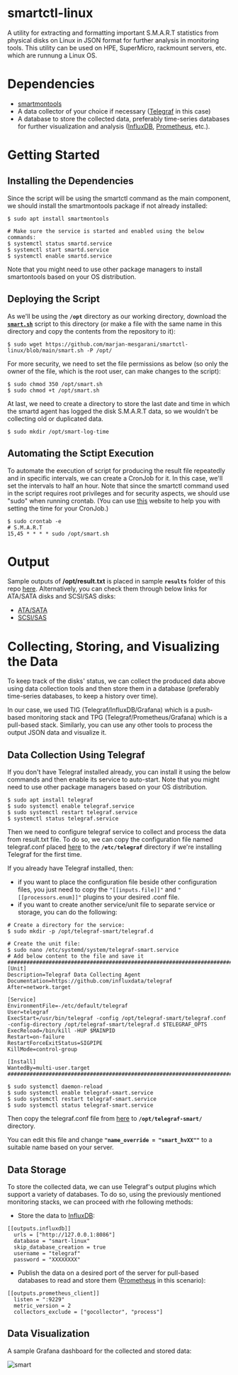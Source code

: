 # smartctl-linux
A utility for extracting and formatting important S.M.A.R.T statistics from physical disks on Linux in JSON format for further analysis in monitoring tools.
This utility can be used on HPE, SuperMicro, rackmount servers, etc. which are runnung a Linux OS.


# Dependencies
  - [smartmontools](https://github.com/smartmontools)
  - A data collector of your choice if necessary ([Telegraf](https://github.com/influxdata/telegraf) in this case)
  - A database to store the collected data, preferably time-series databases for further visualization and analysis ([InfluxDB](https://www.influxdata.com), [Prometheus](https://prometheus.io), etc.).

# Getting Started
## Installing the Dependencies
Since the script will be using the smartctl command as the main component, we should install the smartmontools package if not already installed:
```
$ sudo apt install smartmontools

# Make sure the service is started and enabled using the below commands:
$ systemctl status smartd.service
$ systemctl start smartd.service
$ systemctl enable smartd.service
```
Note that you might need to use other package managers to install smartontools based on your OS distribution.
## Deploying the Script
As we'll be using the **`/opt`** directory as our working directory, download the [**`smart.sh`**](https://github.com/marjan-mesgarani/smartctl-linux/blob/main/smart.sh) script to this directory (or make a file with the same name in this directory and copy the contents from the repository to it):
```
$ sudo wget https://github.com/marjan-mesgarani/smartctl-linux/blob/main/smart.sh -P /opt/
```
For more security, we need to set the file permissions as below (so only the owner of the file, which is the root user, can make changes to the script):
```
$ sudo chmod 350 /opt/smart.sh
$ sudo chmod +t /opt/smart.sh
```
At last, we need to create a directory to store the last date and time in which the smartd agent has logged the disk S.M.A.R.T data, so we wouldn't be collecting old or duplicated data.
```
$ sudo mkdir /opt/smart-log-time
```
## Automating the Sctipt Execution
To automate the execution of script for producing the result file repeatedly and in specific intervals, we can create a CronJob for it. In this case, we'll set the intervals to half an hour. Note that since the smartctl command used in the script requires root privileges and for security aspects, we should use "sudo" when running crontab. (You can use [this](https://crontab.guru) website to help you with setting the time for your CronJob.)
```
$ sudo crontab -e
# S.M.A.R.T
15,45 * * * * sudo /opt/smart.sh
```

# Output
Sample outputs of **/opt/result.txt** is placed in sample **`results`** folder of this repo [here](https://github.com/marjan-mesgarani/smartctl-linux/tree/main/sample%20results). Alternatively, you can check them through below links for ATA/SATA disks and SCSI/SAS disks:
- [ATA/SATA](https://github.com/marjan-mesgarani/smartctl-linux/blob/main/sample%20results/SATA.txt)
- [SCSI/SAS](https://github.com/marjan-mesgarani/smartctl-linux/blob/main/sample%20results/SAS.txt)

# Collecting, Storing, and Visualizing the Data
To keep track of the disks' status, we can collect the produced data above using data collection tools and then store them in a database (preferably time-series databases, to keep a history over time).

In our case, we used TIG (Telegraf/InfluxDB/Grafana) which is a push-based monitoring stack and TPG (Telegraf/Prometheus/Grafana) which is a pull-based stack. Similarly, you can use any other tools to process the output JSON data and visualize it.
## Data Collection Using Telegraf
If you don't have Telegraf installed already, you can install it using the below commands and then enable its service to auto-start. Note that you might need to use other package managers based on your OS distribution.
```
$ sudo apt install telegraf
$ sudo systemctl enable telegraf.service
$ sudo systemctl restart telegraf.service
$ systemctl status telegraf.service
```
Then we need to configure telegraf service to collect and process the data from result.txt file. To do so, we can copy the configuration file named telegraf.conf placed [here](https://github.com/marjan-mesgarani/smartctl-linux/blob/main/telegraf-smart/telegraf.conf) to the **`/etc/telegraf`** directory if we're installing Telegraf for the first time.

If you already have Telegraf installed, then:
- if you want to place the configuration file beside other configuration files, you just need to copy the `"[[inputs.file]]"` and `"[[processors.enum]]"` plugins to your desired .conf file.
- if you want to create another service/unit file to separate service or storage, you can do the following:
```
# Create a directory for the service:
$ sudo mkdir -p /opt/telegraf-smart/telegraf.d

# Create the unit file:
$ sudo nano /etc/systemd/system/telegraf-smart.service
# Add below content to the file and save it
####################################################################################################
[Unit]
Description=Telegraf Data Collecting Agent
Documentation=https://github.com/influxdata/telegraf
After=network.target

[Service]
EnvironmentFile=-/etc/default/telegraf
User=telegraf
ExecStart=/usr/bin/telegraf -config /opt/telegraf-smart/telegraf.conf -config-directory /opt/telegraf-smart/telegraf.d $TELEGRAF_OPTS
ExecReload=/bin/kill -HUP $MAINPID
Restart=on-failure
RestartForceExitStatus=SIGPIPE
KillMode=control-group

[Install]
WantedBy=multi-user.target
####################################################################################################

$ sudo systemctl daemon-reload
$ sudo systemctl enable telegraf-smart.service
$ sudo systemctl restart telegraf-smart.service
$ sudo systemctl status telegraf-smart.service
```
  Then copy the telegraf.conf file from [here](https://github.com/marjan-mesgarani/smartctl-linux/blob/main/telegraf-smart/telegraf.conf) to **`/opt/telegraf-smart/`** directory.

You can edit this file and change **`"name_override = "smart_hvXX""`** to a suitable name based on your server.
## Data Storage
To store the collected data, we can use Telegraf's output plugins which support a variety of databases. To do so, using the previously mentioned monitoring stacks, we can proceed with rhe following methods:
- Store the data to [InfluxDB](https://github.com/influxdata/telegraf/tree/master/plugins/outputs/influxdb):
```
[[outputs.influxdb]]
  urls = ["http://127.0.0.1:8086"]
  database = "smart-linux"
  skip_database_creation = true
  username = "telegraf"
  password = "XXXXXXXX"
```
- Publish the data on a desired port of the server for pull-based databases to read and store them ([Prometheus](https://github.com/influxdata/telegraf/tree/master/plugins/outputs/prometheus_client) in this scenario):
```
[[outputs.prometheus_client]]
  listen = ":9229"
  metric_version = 2
  collectors_exclude = ["gocollector", "process"]
```
## Data Visualization
A sample Grafana dashboard for the collected and stored data:

![smart](https://github.com/marjan-mesgarani/smartctl-linux/assets/96178946/35d7e566-7ff3-416f-a88e-ab5493aebe92)
